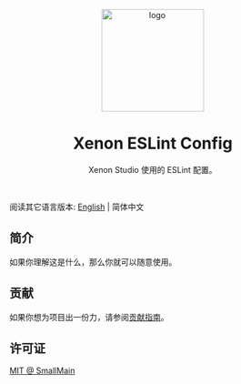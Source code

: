 <!-- 标志 -->
<p align="center">
  <a target="_blank" rel="noopener noreferrer">
    <img width="180" src="https://camo.githubusercontent.com/1363006fb34b45f989f79338f7b220282fa7f09e7431cb6c41d56e8897e87fe0/68747470733a2f2f65736c696e742e6f72672f69636f6e2e737667" alt="logo">
  </a>
</p>
<!-- 名字 -->
<h1 align="center">Xenon ESLint Config</h1>
<!-- 描述 -->
<p align="center">Xenon Studio 使用的 ESLint 配置。</p>
<br/>

阅读其它语言版本: [English](./README.md) | 简体中文

## 简介

如果你理解这是什么，那么你就可以随意使用。

## 贡献

如果你想为项目出一份力，请参阅[贡献指南](./CONTRIBUTING_zh-CN.md)。

## 许可证

[MIT @ SmallMain](./LICENSE)
